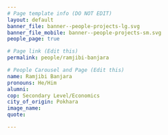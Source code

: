 ```yaml
---
# Page template info (DO NOT EDIT)
layout: default
banner_file: banner--people-projects-lg.svg
banner_file_mobile: banner--people-projects-sm.svg
people_page: true

# Page link (Edit this)
permalink: people/ramjibi-banjara

# People Carousel and Page (Edit this)
name: Ramjibi Banjara
pronouns: He/Him
alumni: 
cop: Secondary Level/Economics
city_of_origin: Pokhara
image_name: 
quote: 

---
```

